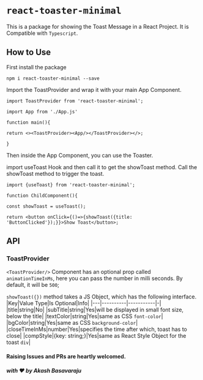 # `react-toaster-minimal`

This is a package for showing the Toast Message in a React Project. It is Compatible with `Typescript`.

## How to Use

First install the package

`npm i react-toaster-minimal --save`

Import the ToastProvider and wrap it with your main App Component.

`import ToastProvider from 'react-toaster-minimal';`

`import App from './App.js'`

`function main(){`

`return <><ToastProvider><App/></ToastProvider></>;`

`}`

Then inside the App Component, you can use the Toaster.

import useToast Hook and then call it to get the showToast method. Call the showToast method to trigger the toast.

`import {useToast} from 'react-toaster-minimal';`

`function ChildComponent(){`

`const showToast = useToast();`

`return <button onClick={()=>{showToast({title: 'ButtonClicked'});}}>Show Toast</button>;`

## API

### ToastProvider

`<ToastProvider/>` Component has an optional prop called `animationTimeInMs`, here you can pass the number in milli seconds. By default, it will be `500`;

`showToast({})` method takes a JS Object, which has the following interface.
|Key|Value Type|Is Optional|Info|
|---|----------|-----------|-|
|title|string|No|
|subTitle|string|Yes|will be displayed in small font size, below the title|
|textColor|string|Yes|same as CSS `font-color`|
|bgColor|string|Yes|same as CSS `background-color`|
|closeTimeInMs|number|Yes|specifies the time after which, toast has to close|
|compStyle|{key: string;}|Yes|same as React Style Object for the toast `div`|

#### Raising Issues and PRs are heartly welcomed.

##### with :heart: by Akash Basavaraju
